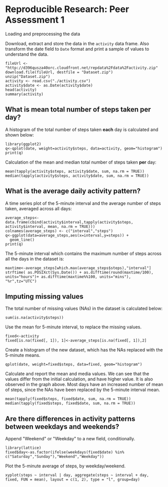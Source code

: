 Reproducible Research: Peer Assessment 1
========================================

Loading and preprocessing the data

Download, extract and store the data in the `activity` data frame. Also transform the date field
to `Date` format and print a sample of values to understand the data.

```{r}
fileUrl <- "http://d396qusza40orc.cloudfront.net/repdata%2Fdata%2Factivity.zip"
download.file(fileUrl, destfile = "Dataset.zip")
unzip("Dataset.zip")
activity <- read.csv("./activity.csv")
activity$date <- as.Date(activity$date)
head(activity)
summary(activity)
```

## What is mean total number of steps taken per day?

A histogram of the total number of steps taken **each** day is calculated and shown below:
  
```{r}
library(ggplot2)
q<-qplot(date, weight=activity$steps, data=activity, geom="histogram")
print(q)
```

Calculation of the mean and median total number of steps taken **per** day:
  
```{r}
mean(tapply(activity$steps, activity$date, sum, na.rm = TRUE))
median(tapply(activity$steps, activity$date, sum, na.rm = TRUE))
```

## What is the average daily activity pattern?

A time series plot of the 5-minute interval and the average number of steps taken, averaged across all days:
  
```{r}
average_steps<-data.frame(cbind(activity$interval,tapply(activity$steps, activity$interval, mean, na.rm = TRUE)))
colnames(average_steps) <- c("interval","steps")
q<-ggplot(data=average_steps,aes(x=interval,y=steps)) +
  geom_line()
print(q)
```

The 5-minute interval which contains the maximum number of steps across all the days in the dataset is:
  
```{r}
maxtime<-average_steps[which.max(average_steps$steps),"interval"]
strftime( as.POSIXct(Sys.Date()) + as.difftime(round(maxtime/100), units="hours")+ as.difftime(maxtime%%100, units="mins"), "%r",tz="UTC") 
```

## Imputing missing values

The total number of missing values (NAs) in the dataset is calculated below:
  
```{r}
sum(is.na(activity$steps))
```

Use the mean for 5-minute interval, to replace the missing values.

```{r}
fixed<-activity
fixed[is.na(fixed[, 1]), 1]<-average_steps[is.na(fixed[, 1]),2]
```

Create a histogram of the new dataset, which has the NAs replaced with the 5-minute means.

```{r}
qplot(date, weight=fixed$steps, data=fixed, geom="histogram")
```

Calculate and report the mean and media values. We can see that the values differ from 
the initial calculation, and have higher value. It is also observed in the graph above.
Most days have an increased number of mean of steps, since the NAs have been replaced by the 5-minute interval mean.

```{r}
mean(tapply(fixed$steps, fixed$date, sum, na.rm = TRUE))
median(tapply(fixed$steps, fixed$date, sum, na.rm = TRUE))
```

## Are there differences in activity patterns between weekdays and weekends?

Append "Weekend" or "Weekday" to a new field, conditionally.

```{r}
library(lattice)
fixed$day<-as.factor(ifelse(weekdays(fixed$date) %in% c("Saturday","Sunday"),"Weekend","Weekday"))
```

Plot the 5-minute average of steps, by weekday/weekend.

```{r}
xyplot(steps ~ interval | day, aggregate(steps ~ interval + day, fixed, FUN = mean), layout = c(1, 2), type = "l", group=day)
```